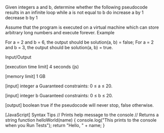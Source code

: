 Given integers a and b, determine whether the following pseudocode results in an infinite loop
while a is not equal to b do
  increase a by 1
  decrease b by 1

Assume that the program is executed on a virtual machine which can store arbitrary long numbers and execute forever.
Example

For a = 2 and b = 6, the output should be
solution(a, b) = false;
For a = 2 and b = 3, the output should be
solution(a, b) = true.

Input/Output


[execution time limit] 4 seconds (js)


[memory limit] 1 GB


[input] integer a
Guaranteed constraints:
0 ≤ a ≤ 20.


[input] integer b
Guaranteed constraints:
0 ≤ b ≤ 20.


[output] boolean
true if the pseudocode will never stop, false otherwise.


[JavaScript] Syntax Tips
// Prints help message to the console
// Returns a string
function helloWorld(name) {
    console.log("This prints to the console when you Run Tests");
    return "Hello, " + name;
}


